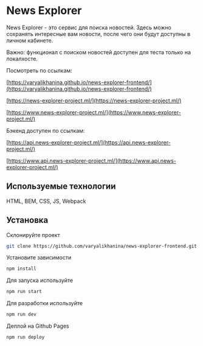 # News Explorer

News Explorer - это сервис для поиска новостей. Здесь можно сохранять интересные вам новости, после чего они будут доступны в личном кабинете.

Важно: функционал с поиском новостей доступен для теста только на локалхосте.

Посмотреть по ссылкам:

[https://varyalikhanina.github.io/news-explorer-frontend/](https://varyalikhanina.github.io/news-explorer-frontend/)

[https://news-explorer-project.ml/](https://news-explorer-project.ml/)

[https://www.news-explorer-project.ml/](https://www.news-explorer-project.ml/)

Бэкенд доступен по ссылкам:

[https://api.news-explorer-project.ml/](https://api.news-explorer-project.ml/)

[https://www.api.news-explorer-project.ml/](https://www.api.news-explorer-project.ml/)

## Используемые технологии

HTML, BEM, CSS, JS, Webpack

## Установка

Склонируйте проект

```bash
git clone https://github.com/varyalikhanina/news-explorer-frontend.git
```
Установите зависимости

```bash
npm install
```

Для запуска используйте

```bash
npm run start
```

Для разработки используйте

```bash
npm run dev
```

Деплой на Github Pages

```bash
npm run deploy
```

